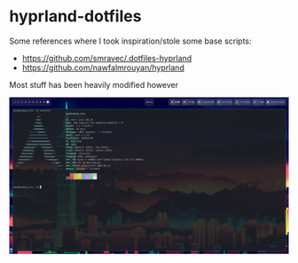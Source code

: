# hyprland-dotfiles

Some references where I took inspiration/stole some base scripts:

- https://github.com/smravec/.dotfiles-hyprland
- https://github.com/nawfalmrouyan/hyprland

Most stuff has been heavily modified however

![screesnhot](./shot.png)